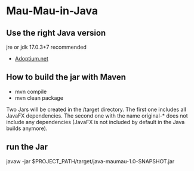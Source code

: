 # Mau-Mau-in-Java

## Use the right Java version

jre or jdk 17.0.3+7 recommended

* [Adoptium.net](https://adoptium.net/de/temurin/releases/)

## How to build the jar with Maven

* mvn compile
* mvn clean package

Two Jars will be created in the /target directory. The first one includes all JavaFX dependencies. The second one with the name original-* does not include any dependencies (JavaFX is not included by default in the Java builds anymore).

## run the Jar

javaw -jar $PROJECT_PATH/target/java-maumau-1.0-SNAPSHOT.jar
